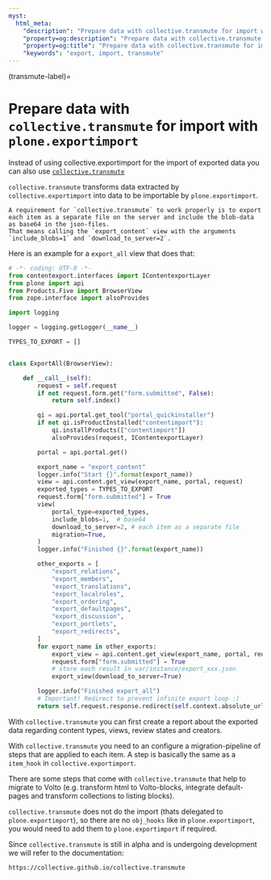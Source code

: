 ```yaml
---
myst:
  html_meta:
    "description": "Prepare data with collective.transmute for import with plone.exportimport"
    "property=og:description": "Prepare data with collective.transmute for import with plone.exportimport"
    "property=og:title": "Prepare data with collective.transmute for import with plone.exportimport"
    "keywords": "export, import, transmute"
---
```


(transmute-label)=

# Prepare data with `collective.transmute` for import with `plone.exportimport`

Instead of using collective.exportimport for the import of exported data you can also use [`collective.transmute`](https://github.com/collective/collective.transmute)

`collective.transmute` transforms data extracted by `collective.exportimport` into data to be importable by `plone.exportimport`.

```{important}
A requirement for `collective.transmute` to work properly is to export each item as a separate file on the server and include the blob-data as base64 in the json-files.
That means calling the `export_content` view with the arguments `include_blobs=1` and `download_to_server=2`.
```

Here is an example for a `export_all` view that does that:

```python
# -*- coding: UTF-8 -*-
from contentexport.interfaces import IContentexportLayer
from plone import api
from Products.Five import BrowserView
from zope.interface import alsoProvides

import logging

logger = logging.getLogger(__name__)

TYPES_TO_EXPORT = []


class ExportAll(BrowserView):

    def __call__(self):
        request = self.request
        if not request.form.get("form.submitted", False):
            return self.index()

        qi = api.portal.get_tool("portal_quickinstaller")
        if not qi.isProductInstalled("contentimport"):
            qi.installProducts(["contentimport"])
            alsoProvides(request, IContentexportLayer)

        portal = api.portal.get()

        export_name = "export_content"
        logger.info("Start {}".format(export_name))
        view = api.content.get_view(export_name, portal, request)
        exported_types = TYPES_TO_EXPORT
        request.form["form.submitted"] = True
        view(
            portal_type=exported_types,
            include_blobs=1,  # base64
            download_to_server=2, # each item as a separate file
            migration=True,
        )
        logger.info("Finished {}".format(export_name))

        other_exports = [
            "export_relations",
            "export_members",
            "export_translations",
            "export_localroles",
            "export_ordering",
            "export_defaultpages",
            "export_discussion",
            "export_portlets",
            "export_redirects",
        ]
        for export_name in other_exports:
            export_view = api.content.get_view(export_name, portal, request)
            request.form["form.submitted"] = True
            # store each result in var/instance/export_xxx.json
            export_view(download_to_server=True)

        logger.info("Finished export_all")
        # Important! Redirect to prevent infinite export loop :)
        return self.request.response.redirect(self.context.absolute_url())
```

With `collective.transmute` you can first create a report about the exported data regarding content types, views, review states and creators.

With `collective.transmute` you need to an configure a migration-pipeline of steps that are applied to each item. A step is basically the same as a `item_hook` in `collective.exportimport`.

There are some steps that come with `collective.transmute` that help to migrate to Volto (e.g. transform html to Volto-blocks, integrate default-pages and transform collections to listing blocks).

`collective.transmute` does not do the import (thats delegated to `plone.exportimport`), so there are no `obj_hooks` like in `plone.exportimport`, you would need to add them to `plone.exportimport` if required.

Since `collective.transmute` is still in alpha and is undergoing development we will refer to the documentation:

```{seealso}
https://collective.github.io/collective.transmute
```
